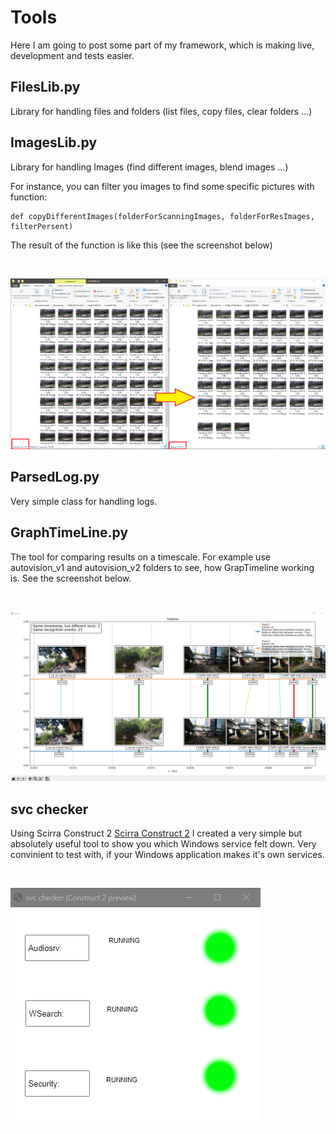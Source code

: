 # Tools

Here I am going to post some part of my framework, which is making live, development and tests easier.

## FilesLib.py 

Library for handling files and folders (list files, copy files, clear folders ...)

## ImagesLib.py 

Library for handling Images (find different images, blend images ...)

For instance, you can filter you images to find some specific pictures with function:
```
def copyDifferentImages(folderForScanningImages, folderForResImages, filterPersent)
```
The result of the function is like this (see the screenshot below)

<br>

![filter_img screenshot](/Content/filter.png?raw=true "Screenshot")

## ParsedLog.py 

Very simple class for handling logs.

## GraphTimeLine.py 

The tool for comparing results on a timescale. For example use autovision_v1 and autovision_v2 folders to see, how GrapTimeline working is. See the screenshot below.

<br>

![GrapTimeline screenshot](/Content/GraphTimeLineImg.png?raw=true "Screenshot")

## svc checker 

Using Scirra Construct 2 [Scirra Construct 2](https://www.scirra.com/) I created a very simple but absolutely useful tool to show you which Windows service felt down. Very convinient to test with, if your Windows application makes it's own services.

<br>

![svc_checker](/Content/svc_checker.png?raw=true "Screenshot")
